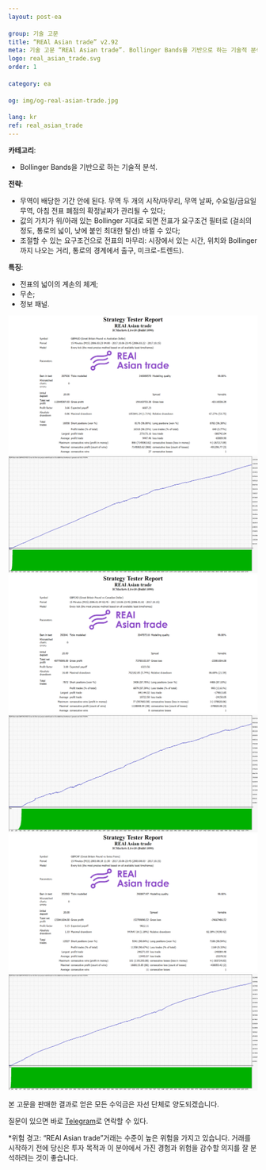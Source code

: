 ```yaml
---
layout: post-ea

group: 기술 고문 
title: “REAl Asian trade” v2.92
meta: 기술 고문 “REAl Asian trade”. Bollinger Bands을 기반으로 하는 기술적 분석. 본 고문을 판매한 결과로 얻은 모든 수익금은 자선 단체로 양도되겠습니다.
logo: real_asian_trade.svg
order: 1

category: ea

og: img/og-real-asian-trade.jpg

lang: kr
ref: real_asian_trade
---
```


**카테고리**:
  - Bollinger Bands을 기반으로 하는 기술적 분석.

**전략**:
  - 무역이 배당한 기간 안에 된다. 무역 두 개의 시작/마무리, 무역 날짜, 수요일/금요일 무역, 아침 전표 폐점의 확정날짜가 관리될 수 있다;
  - 값의 가치가 위/아래 있는 Bollinger 지대로 되면 전표가 요구조건 필터로 (걸쇠의 정도, 통로의 넓이, 낮에 붙인 최대한 탈선) 바뀔 수 있다;
  - 조절할 수 있는 요구조건으로 전표의 마무리: 시장에서 있는 시간, 위치와 Bollinger까지 나오는 거리, 통로의 경계에서 출구, 미크로-트렌드).

**특징**:
  - 전표의 넓이의 계손의 체계;
  - 무손;
  - 정보 패널.

<a data-fancybox="gallery" href="/img/ea/en/GBPAUD_Strategy_Tester_Report_REAl_Asian_trade_(ENG).png"><img src="/img/ea/en/GBPAUD_Strategy_Tester_Report_REAl_Asian_trade_(ENG).png" alt=""></a>
<a data-fancybox="gallery" href="/img/ea/en/GBPAUD_Strategy_Tester_Report_Graph_REAl_Asian_trade_(ENG).png"><img src="/img/ea/en/GBPAUD_Strategy_Tester_Report_Graph_REAl_Asian_trade_(ENG).png" alt=""></a>
<a data-fancybox="gallery" href="/img/ea/en/GBPCAD_Strategy_Tester_Report_REAl_Asian_trade_(ENG).png"><img src="/img/ea/en/GBPCAD_Strategy_Tester_Report_REAl_Asian_trade_(ENG).png" alt=""></a>
<a data-fancybox="gallery" href="/img/ea/en/GBPCAD_Strategy_Tester_Report_Graph_REAl_Asian_trade_(ENG).png"><img src="/img/ea/en/GBPCAD_Strategy_Tester_Report_Graph_REAl_Asian_trade_(ENG).png" alt=""></a>
<a data-fancybox="gallery" href="/img/ea/en/GBPCHF_Strategy_Tester_Report_REAl_Asian_trade_(ENG).png"><img src="/img/ea/en/GBPCHF_Strategy_Tester_Report_REAl_Asian_trade_(ENG).png" alt=""></a>
<a data-fancybox="gallery" href="/img/ea/en/GBPCHF_Strategy_Tester_Report_Graph_REAl_Asian_trade_(ENG).png"><img src="/img/ea/en/GBPCHF_Strategy_Tester_Report_Graph_REAl_Asian_trade_(ENG).png" alt=""></a>

본 고문을 판매한 결과로 얻은 모든 수익금은 자선 단체로 양도되겠습니다.

질문이 있으면 바로 <a href="https://t.me/chutkoy" target="_blank">Telegram</a>로 연락할 수 있다.

*위험 경고: “REAl Asian trade”거래는 수준이 높은 위험을 가지고 있습니다. 거래를 시작하기 전에 당신은 투자 목적과 이 분야에서 가진 경험과 위험을 감수할 의지를 잘 분석하려는 것이 좋습니다.
